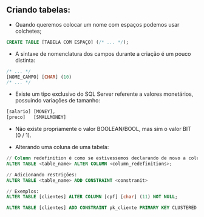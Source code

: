 ## Criando tabelas:

- Quando queremos colocar um nome com espaços podemos usar colchetes;
```SQL
CREATE TABLE [TABELA COM ESPAÇO] (/* ... */);
```

- A sintaxe de nomenclatura dos campos durante a criação é um pouco distinta:
```SQL
/* ... */
[NOME_CAMPO] [CHAR] (10)
/* ... */
```

- Existe um tipo exclusivo do SQL Server referente a valores monetários, possuindo variações de tamanho:
```SQL
[salario] [MONEY],
[preco]   [SMALLMONEY]
```

- Não existe propriamente o valor BOOLEAN/BOOL, mas sim o valor BIT (0 / 1).

- Alterando uma coluna de uma tabela:
```SQL
// Column redefinition é como se estivessemos declarando de novo a coluna
ALTER TABLE <table_name> ALTER COLUMN <column_redefinitions>;

// Adicionando restrições:
ALTER TABLE <table_name> ADD CONSTRAINT <constranit>

// Exemplos:
ALTER TABLE [clientes] ALTER COLUMN [cpf] [char] (11) NOT NULL;

ALTER TABLE [clientes] ADD CONSTRAINT pk_cliente PRIMARY KEY CLUSTERED ([cpf]);
```

